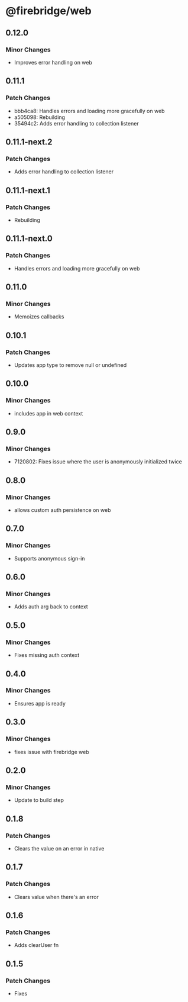# @firebridge/web

## 0.12.0

### Minor Changes

- Improves error handling on web

## 0.11.1

### Patch Changes

- bbb4ca8: Handles errors and loading more gracefully on web
- a505098: Rebuilding
- 35494c2: Adds error handling to collection listener

## 0.11.1-next.2

### Patch Changes

- Adds error handling to collection listener

## 0.11.1-next.1

### Patch Changes

- Rebuilding

## 0.11.1-next.0

### Patch Changes

- Handles errors and loading more gracefully on web

## 0.11.0

### Minor Changes

- Memoizes callbacks

## 0.10.1

### Patch Changes

- Updates app type to remove null or undefined

## 0.10.0

### Minor Changes

- includes app in web context

## 0.9.0

### Minor Changes

- 7120802: Fixes issue where the user is anonymously initialized twice

## 0.8.0

### Minor Changes

- allows custom auth persistence on web

## 0.7.0

### Minor Changes

- Supports anonymous sign-in

## 0.6.0

### Minor Changes

- Adds auth arg back to context

## 0.5.0

### Minor Changes

- Fixes missing auth context

## 0.4.0

### Minor Changes

- Ensures app is ready

## 0.3.0

### Minor Changes

- fixes issue with firebridge web

## 0.2.0

### Minor Changes

- Update to build step

## 0.1.8

### Patch Changes

- Clears the value on an error in native

## 0.1.7

### Patch Changes

- Clears value when there's an error

## 0.1.6

### Patch Changes

- Adds clearUser fn

## 0.1.5

### Patch Changes

- Fixes
